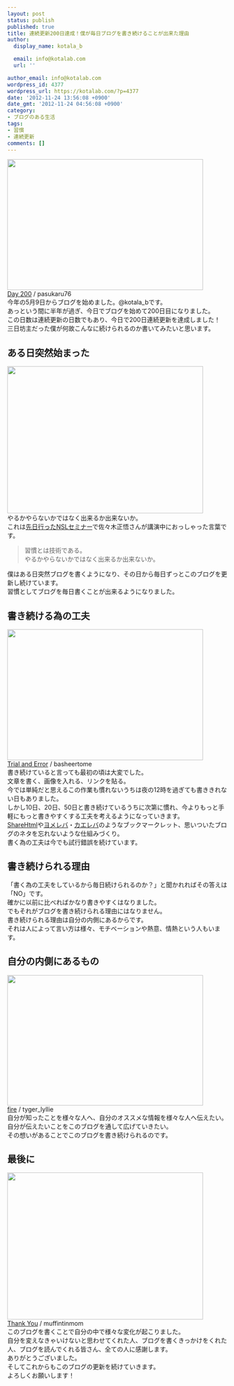 ```yaml
---
layout: post
status: publish
published: true
title: 連続更新200日達成！僕が毎日ブログを書き続けることが出来た理由
author:
  display_name: kotala_b

  email: info@kotalab.com
  url: ''

author_email: info@kotalab.com
wordpress_id: 4377
wordpress_url: https://kotalab.com/?p=4377
date: '2012-11-24 13:56:08 +0900'
date_gmt: '2012-11-24 04:56:08 +0900'
category:
- ブログのある生活
tags:
- 習慣
- 連続更新
comments: []
---
```

<p><a href="https://kotalab.com/wp-content/uploads/blog200days_121124.jpg" target="_blank"><img src="https://kotalab.com/wp-content/uploads/blog200days_121124-448x299.jpg" alt="" title="blog200days_121124" width="448" height="299" class="alignnone size-large wp-image-4394" /></a><br />
<span class="cc"><a href="https://www.flickr.com/photos/pasukaru76/4385405189/" target="_blank">Day 200</a> / pasukaru76</span><br />
今年の5月9日からブログを始めました。@kotala_bです。<br />
あっという間に半年が過ぎ、今日でブログを始めて200日目になりました。<br />
この日数は連続更新の日数でもあり、今日で200日連続更新を達成しました！<br />
三日坊主だった僕が何故こんなに続けられるのか書いてみたいと思います。<br />
<!--more--></p>
<h2>ある日突然始まった</h2>
<p><a href="https://kotalab.com/wp-content/uploads/nsl11_20121118_04.jpg" target="_blank"><img src="https://kotalab.com/wp-content/uploads/nsl11_20121118_04-448x336.jpg" alt="" title="nsl11_20121118_04" width="448" height="336" class="alignnone size-large wp-image-4304" /></a><br />
やるかやらないかではなく出来るか出来ないか。<br />
これは<a href="https://kotalab.com/nsl-11th" title="第11回NSLセミナーに参加！得られることが沢山ありました！#nsl11" target="_blank">先日行ったNSLセミナー</a>で佐々木正悟さんが講演中におっしゃった言葉です。</p>
<blockquote><p>習慣とは技術である。<br />
やるかやらないかではなく出来るか出来ないか。</p></blockquote>
<p>僕はある日突然ブログを書くようになり、その日から毎日ずっとこのブログを更新し続けています。<br />
習慣としてブログを毎日書くことが出来るようになりました。</p>
<h2>書き続ける為の工夫</h2>
<p><a href="https://kotalab.com/wp-content/uploads/blog200days_121124_01.jpg" target="_blank"><img src="https://kotalab.com/wp-content/uploads/blog200days_121124_01-448x299.jpg" alt="" title="blog200days_121124_01" width="448" height="299" class="alignnone size-large wp-image-4391" /></a><br />
<span class="cc"><a href="https://www.flickr.com/photos/basheertome/2835123474/" target="_blank">Trial and Error</a> / basheertome</span><br />
書き続けていると言っても最初の頃は大変でした。<br />
文章を書く、画像を入れる、リンクを貼る。<br />
今では単純だと思えるこの作業も慣れないうちは夜の12時を過ぎても書ききれない日もありました。<br />
しかし10日、20日、50日と書き続けているうちに次第に慣れ、今よりもっと手軽にもっと書きやすくする工夫を考えるようになっていきます。<br />
<a href="http://iphone-diary.com/?p=10252" target="_blank">ShareHtml</a>や<a href="https://yomereba.com" title="ヨメレバ" target="_blank">ヨメレバ</a>・<a href="https://kaereba.com" title="カエレバ" target="_blank">カエレバ</a>のようなブックマークレット、思いついたブログのネタを忘れないような仕組みづくり。<br />
書く為の工夫は今でも試行錯誤を続けています。</p>
<h2>書き続けられる理由</h2>
<p>「書く為の工夫をしているから毎日続けられるのか？」と聞かれればその答えは「NO」です。<br />
確かに以前に比べればかなり書きやすくはなりました。<br />
でもそれがブログを書き続けられる理由にはなりません。<br />
書き続けられる理由は自分の内側にあるからです。<br />
それは人によって言い方は様々、モチベーションや熱意、情熱という人もいます。</p>
<h2>自分の内側にあるもの</h2>
<p><a href="https://kotalab.com/wp-content/uploads/blog200days_121124_02.jpg" target="_blank"><img src="https://kotalab.com/wp-content/uploads/blog200days_121124_02-448x298.jpg" alt="" title="blog200days_121124_02" width="448" height="298" class="alignnone size-large wp-image-4392" /></a><br />
<span class="cc"><a href="https://www.flickr.com/photos/tyger_lyllie/67744075/" target="_blank">fire</a> / tyger_lyllie</span><br />
自分が知ったことを様々な人へ、自分のオススメな情報を様々な人へ伝えたい。<br />
自分が伝えたいことをこのブログを通して広げていきたい。<br />
その想いがあることでこのブログを書き続けられるのです。</p>
<h2>最後に</h2>
<p><a href="https://kotalab.com/wp-content/uploads/blog200days_121124_03.jpg" target="_blank"><img src="https://kotalab.com/wp-content/uploads/blog200days_121124_03-448x336.jpg" alt="" title="blog200days_121124_03" width="448" height="336" class="alignnone size-large wp-image-4393" /></a><br />
<span class="cc"><a href="https://www.flickr.com/photos/27282406@N03/4134661728/" target="_blank">Thank You</a> / muffintinmom</span><br />
このブログを書くことで自分の中で様々な変化が起こりました。<br />
自分を変えなきゃいけないと思わせてくれた人、ブログを書くきっかけをくれた人、ブログを読んでくれる皆さん、全ての人に感謝します。<br />
ありがとうございました。<br />
そしてこれからもこのブログの更新を続けていきます。<br />
よろしくお願いします！</p>
